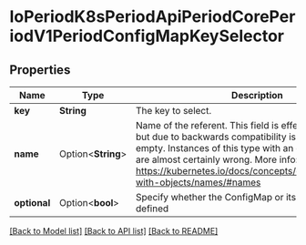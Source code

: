 # IoPeriodK8sPeriodApiPeriodCorePeriodV1PeriodConfigMapKeySelector

## Properties

Name | Type | Description | Notes
------------ | ------------- | ------------- | -------------
**key** | **String** | The key to select. | 
**name** | Option<**String**> | Name of the referent. This field is effectively required, but due to backwards compatibility is allowed to be empty. Instances of this type with an empty value here are almost certainly wrong. More info: https://kubernetes.io/docs/concepts/overview/working-with-objects/names/#names | [optional]
**optional** | Option<**bool**> | Specify whether the ConfigMap or its key must be defined | [optional]

[[Back to Model list]](../README.md#documentation-for-models) [[Back to API list]](../README.md#documentation-for-api-endpoints) [[Back to README]](../README.md)


